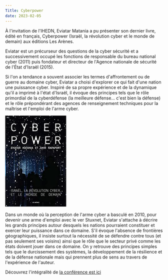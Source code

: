 ```yaml
---
Title: Cyberpower
date: 2023-02-05
---
```

À l'invitation de l'IHEDN, Eviatar Matania a pu présenter son dernier
livre, édité en français, Cyberpower (Israël, la révolution cyber et le
monde de demain) aux éditions Les Arènes.

Eviatar est un précurseur des questions de la cyber sécurité et a
successivement occupé les fonctions de responsable du bureau national
cyber (2011) puis fondateur et directeur de l'Agence nationale de
sécurité de l'État d'Israël (2015).

Si l'on a tendance a souvent associer les termes d'affrontement ou de
guerre au domaine cyber, Eviatar a choisi d'explorer ce qui fait d'une
nation une puissance cyber. Inspiré de sa propre expérience et de la
dynamique qu'il a imprimé à l'état d'Israël, il évoque des principes
tels que le rôle primordial de la cyberdéfense (la meilleure défense...
c'est bien la défense) et le rôle prépondérant des agences de
renseignement techniques pour la maîtrise et l'emploi de l'arme cyber.

![couverture](https://github.com/M82-project/M82-SiteWeb/blob/master/content/articles/CyberPower/51y%2Bo7a7RoL._SX195_.jpg)

Dans un monde où la perception de l'arme cyber a basculé en 2010, pour
devenir une arme d'emploi avec le ver Stuxnet, Eviatar s'attache à
décrire les grands principes autour desquels les nations pourraient
constituer et exercer leur puissance dans ce domaine. S'il évoque
l'absence de frontières géographiques, il insiste surtout la nécessité
de se défendre contre tous (et pas seulement ses voisins) ainsi que le
rôle que le secteur privé comme les états doivent jouer dans ce domaine.
On y retrouve des principes simples tels que le durcissement des
systèmes, la développement de la résilience et de la défense nationale
mais qui prennent plus de sens au travers de l'expérience de l'auteur.

Découvrez l'intégralité de
[la conférence est ici](https://youtu.be/MEaIojimLJ)
